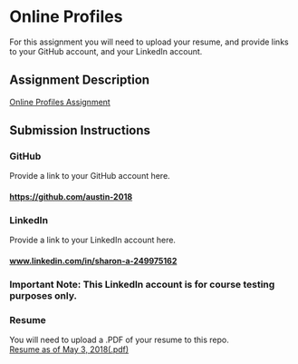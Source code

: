 # Online Profiles
For this assignment you will need to upload your resume, and provide links to your GitHub account, and your LinkedIn account.

## Assignment Description
[Online Profiles Assignment](https://education.launchcode.org/liftoff/assignments/online-profiles/)

## Submission Instructions

### GitHub
Provide a link to your GitHub account here.
#### https://github.com/austin-2018

### LinkedIn
Provide a link to your LinkedIn account here.<br />
#### www.linkedin.com/in/sharon-a-249975162
### Important Note:  This LinkedIn account is for course testing purposes only.

### Resume
You will need to upload a .PDF of your resume to this repo.<br />
<a href="SharonAustin_Resume.docx (3).pdf">Resume as of May 3, 2018(.pdf)</a>
